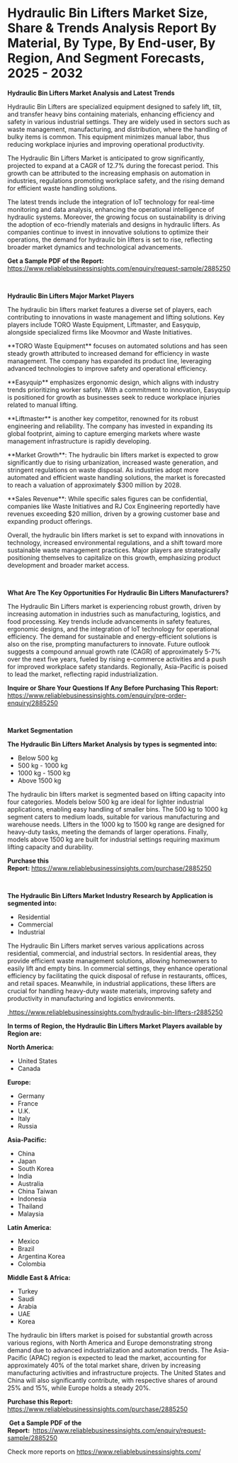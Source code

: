 <p><h1>Hydraulic Bin Lifters Market Size, Share & Trends Analysis Report By Material, By Type, By End-user, By Region, And Segment Forecasts, 2025 - 2032</h1></p><p><strong>Hydraulic Bin Lifters Market Analysis and Latest Trends</strong></p>
<p><p>Hydraulic Bin Lifters are specialized equipment designed to safely lift, tilt, and transfer heavy bins containing materials, enhancing efficiency and safety in various industrial settings. They are widely used in sectors such as waste management, manufacturing, and distribution, where the handling of bulky items is common. This equipment minimizes manual labor, thus reducing workplace injuries and improving operational productivity.</p><p>The Hydraulic Bin Lifters Market is anticipated to grow significantly, projected to expand at a CAGR of 12.7% during the forecast period. This growth can be attributed to the increasing emphasis on automation in industries, regulations promoting workplace safety, and the rising demand for efficient waste handling solutions. </p><p>The latest trends include the integration of IoT technology for real-time monitoring and data analysis, enhancing the operational intelligence of hydraulic systems. Moreover, the growing focus on sustainability is driving the adoption of eco-friendly materials and designs in hydraulic lifters. As companies continue to invest in innovative solutions to optimize their operations, the demand for hydraulic bin lifters is set to rise, reflecting broader market dynamics and technological advancements.</p></p>
<p><strong>Get a Sample PDF of the Report:&nbsp;</strong> <a href="https://www.reliablebusinessinsights.com/enquiry/request-sample/2885250?utm_campaign=3003&utm_medium=2&utm_source=Github&utm_content=ia&utm_term=13032025&utm_id=hydraulic-bin-lifters">https://www.reliablebusinessinsights.com/enquiry/request-sample/2885250</a></p>
<p>&nbsp;</p>
<p><strong>Hydraulic Bin Lifters Major Market Players</strong></p>
<p><p>The hydraulic bin lifters market features a diverse set of players, each contributing to innovations in waste management and lifting solutions. Key players include TORO Waste Equipment, Liftmaster, and Easyquip, alongside specialized firms like Moovmor and Waste Initiatives.</p><p>**TORO Waste Equipment** focuses on automated solutions and has seen steady growth attributed to increased demand for efficiency in waste management. The company has expanded its product line, leveraging advanced technologies to improve safety and operational efficiency.</p><p>**Easyquip** emphasizes ergonomic design, which aligns with industry trends prioritizing worker safety. With a commitment to innovation, Easyquip is positioned for growth as businesses seek to reduce workplace injuries related to manual lifting.</p><p>**Liftmaster** is another key competitor, renowned for its robust engineering and reliability. The company has invested in expanding its global footprint, aiming to capture emerging markets where waste management infrastructure is rapidly developing.</p><p>**Market Growth**: The hydraulic bin lifters market is expected to grow significantly due to rising urbanization, increased waste generation, and stringent regulations on waste disposal. As industries adopt more automated and efficient waste handling solutions, the market is forecasted to reach a valuation of approximately $300 million by 2028.</p><p>**Sales Revenue**: While specific sales figures can be confidential, companies like Waste Initiatives and RJ Cox Engineering reportedly have revenues exceeding $20 million, driven by a growing customer base and expanding product offerings.</p><p>Overall, the hydraulic bin lifters market is set to expand with innovations in technology, increased environmental regulations, and a shift toward more sustainable waste management practices. Major players are strategically positioning themselves to capitalize on this growth, emphasizing product development and broader market access.</p></p>
<p>&nbsp;</p>
<p><strong>What Are The Key Opportunities For Hydraulic Bin Lifters Manufacturers?</strong></p>
<p><p>The Hydraulic Bin Lifters market is experiencing robust growth, driven by increasing automation in industries such as manufacturing, logistics, and food processing. Key trends include advancements in safety features, ergonomic designs, and the integration of IoT technology for operational efficiency. The demand for sustainable and energy-efficient solutions is also on the rise, prompting manufacturers to innovate. Future outlook suggests a compound annual growth rate (CAGR) of approximately 5-7% over the next five years, fueled by rising e-commerce activities and a push for improved workplace safety standards. Regionally, Asia-Pacific is poised to lead the market, reflecting rapid industrialization.</p></p>
<p><strong>Inquire or Share Your Questions If Any Before Purchasing This Report:</strong> <a href="https://www.reliablebusinessinsights.com/enquiry/pre-order-enquiry/2885250?utm_campaign=3003&utm_medium=2&utm_source=Github&utm_content=ia&utm_term=13032025&utm_id=hydraulic-bin-lifters">https://www.reliablebusinessinsights.com/enquiry/pre-order-enquiry/2885250</a></p>
<p>&nbsp;</p>
<p><strong>Market Segmentation</strong></p>
<p><strong>The Hydraulic Bin Lifters Market Analysis by types is segmented into:</strong></p>
<p><ul><li>Below 500 kg</li><li>500 kg - 1000 kg</li><li>1000 kg - 1500 kg</li><li>Above 1500 kg</li></ul></p>
<p><p>The hydraulic bin lifters market is segmented based on lifting capacity into four categories. Models below 500 kg are ideal for lighter industrial applications, enabling easy handling of smaller bins. The 500 kg to 1000 kg segment caters to medium loads, suitable for various manufacturing and warehouse needs. LIfters in the 1000 kg to 1500 kg range are designed for heavy-duty tasks, meeting the demands of larger operations. Finally, models above 1500 kg are built for industrial settings requiring maximum lifting capacity and durability.</p></p>
<p><strong>Purchase this Report:&nbsp;</strong><a href="https://www.reliablebusinessinsights.com/purchase/2885250?utm_campaign=3003&utm_medium=2&utm_source=Github&utm_content=ia&utm_term=13032025&utm_id=hydraulic-bin-lifters">https://www.reliablebusinessinsights.com/purchase/2885250</a></p>
<p>&nbsp;</p>
<p><strong>The Hydraulic Bin Lifters Market Industry Research by Application is segmented into:</strong></p>
<p><ul><li>Residential</li><li>Commercial</li><li>Industrial</li></ul></p>
<p><p>The Hydraulic Bin Lifters market serves various applications across residential, commercial, and industrial sectors. In residential areas, they provide efficient waste management solutions, allowing homeowners to easily lift and empty bins. In commercial settings, they enhance operational efficiency by facilitating the quick disposal of refuse in restaurants, offices, and retail spaces. Meanwhile, in industrial applications, these lifters are crucial for handling heavy-duty waste materials, improving safety and productivity in manufacturing and logistics environments.</p></p>
<p><a href="https://www.reliablebusinessinsights.com/hydraulic-bin-lifters-r2885250?utm_campaign=3003&utm_medium=2&utm_source=Github&utm_content=ia&utm_term=13032025&utm_id=hydraulic-bin-lifters">&nbsp;https://www.reliablebusinessinsights.com/hydraulic-bin-lifters-r2885250</a></p>
<p><strong>In terms of Region, the Hydraulic Bin Lifters Market Players available by Region are:</strong></p>
<p>
    <p> <strong> North America: </strong>
        <ul>
            <li>United States</li>
            <li>Canada</li>
        </ul>
        </p> 
    <p> <strong> Europe: </strong>
        <ul>
            <li>Germany</li>
            <li>France</li>
            <li>U.K.</li>
            <li>Italy</li>
            <li>Russia</li>
        </ul>
        </p> 
    <p> <strong> Asia-Pacific: </strong>
        <ul>
            <li>China</li>
            <li>Japan</li>
            <li>South Korea</li>
            <li>India</li>
            <li>Australia</li>
            <li>China Taiwan</li>
            <li>Indonesia</li>
            <li>Thailand</li>
            <li>Malaysia</li>
        </ul>
        </p> 
    <p> <strong> Latin America: </strong>
        <ul>
            <li>Mexico</li>
            <li>Brazil</li>
            <li>Argentina Korea</li>
            <li>Colombia</li>
        </ul>
        </p> 
    <p> <strong> Middle East & Africa: </strong>
        <ul>
            <li>Turkey</li>
            <li>Saudi</li>
            <li>Arabia</li>
            <li>UAE</li>
            <li>Korea</li>
        </ul>
    </p>
    </p>
<p><p>The hydraulic bin lifters market is poised for substantial growth across various regions, with North America and Europe demonstrating strong demand due to advanced industrialization and automation trends. The Asia-Pacific (APAC) region is expected to lead the market, accounting for approximately 40% of the total market share, driven by increasing manufacturing activities and infrastructure projects. The United States and China will also significantly contribute, with respective shares of around 25% and 15%, while Europe holds a steady 20%.</p></p>
<p><strong>Purchase this Report: </strong><a href="https://www.reliablebusinessinsights.com/purchase/2885250?utm_campaign=3003&utm_medium=2&utm_source=Github&utm_content=ia&utm_term=13032025&utm_id=hydraulic-bin-lifters">https://www.reliablebusinessinsights.com/purchase/2885250</a></p>
<p>&nbsp;<strong>Get a Sample PDF of the Report:&nbsp;&nbsp;</strong><a href="https://www.reliablebusinessinsights.com/enquiry/request-sample/2885250?utm_campaign=3003&utm_medium=2&utm_source=Github&utm_content=ia&utm_term=13032025&utm_id=hydraulic-bin-lifters">https://www.reliablebusinessinsights.com/enquiry/request-sample/2885250</a></p>
<p><strong></strong></p>
<p>Check more reports on <a href="https://www.reliablebusinessinsights.com/?utm_campaign=3003&utm_medium=2&utm_source=Github&utm_content=ia&utm_term=13032025&utm_id=hydraulic-bin-lifters">https://www.reliablebusinessinsights.com/</a></p>